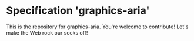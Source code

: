 
# Specification 'graphics-aria'

This is the repository for graphics-aria. You're welcome to contribute! Let's make the Web rock our socks
off!

